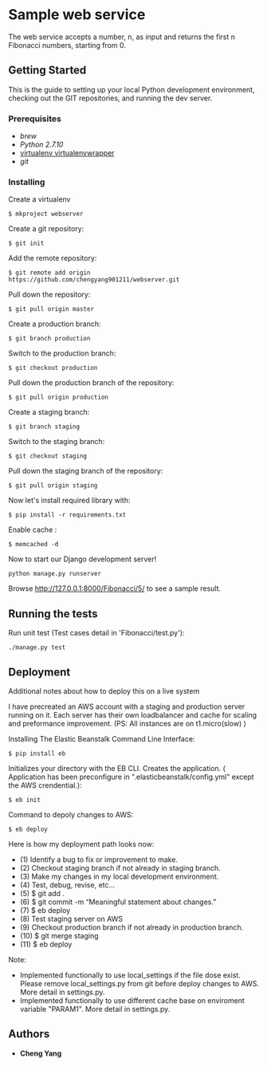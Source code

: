 # Sample web service

The web service accepts a number, n, as input and returns the first n Fibonacci numbers, starting from 0. 

## Getting Started

This is the guide to setting up your local Python development environment, checking out the GIT repositories, and running the dev server. 

### Prerequisites

* *brew*
* *Python 2.7.10*
* [virtualenv virtualenvwrapper](https://virtualenvwrapper.readthedocs.io/en/latest/install.html)
* *git*

### Installing

Create a virtualenv
```
$ mkproject webserver
```
Create a git repository: 
```
$ git init
```
Add the remote repository:
```
$ git remote add origin https://github.com/chengyang901211/webserver.git
```
Pull down the repository:
```
$ git pull origin master
```
Create a production branch: 
```
$ git branch production
```
Switch to the production branch: 
```
$ git checkout production
```
Pull down the production branch of the repository: 
```
$ git pull origin production
```
Create a staging branch: 
```
$ git branch staging
```
Switch to the staging branch: 
```
$ git checkout staging
```
Pull down the staging branch of the repository: 
```
$ git pull origin staging
```
Now let's install required library with: 
```
$ pip install -r requirements.txt
```
Enable cache :
```
$ memcached -d
```
Now to start our Django development server!
```
python manage.py runserver
``` 
Browse http://127.0.0.1:8000/Fibonacci/5/   to see a sample result.

## Running the tests

Run unit test (Test cases detail in 'Fibonacci/test.py'):

```
./manage.py test
```

## Deployment

Additional notes about how to deploy this on a live system

I have precreated an AWS account with a staging and production server running on it. Each server has their own loadbalancer and cache for scaling and preformance improvement. (PS: All instances are on t1.micro(slow) )

Installing The Elastic Beanstalk Command Line Interface:
```
$ pip install eb
```
Initializes your directory with the EB CLI. Creates the application.  ( Application has been preconfigure in ".elasticbeanstalk/config.yml" except the AWS crendential.):
```
$ eb init
```
Command to depoly changes to AWS:
```
$ eb deploy
```
Here is how my deployment path looks now:
*   (1) Identify a bug to fix or improvement to make.
*   (2) Checkout staging branch if not already in staging branch.
*   (3) Make my changes in my local development environment.
*   (4) Test, debug, revise, etc… 
*   (5) $ git add .
*   (6) $ git commit -m “Meaningful statement about changes.”
*   (7) $ eb deploy
*   (8) Test staging server on AWS
*   (9) Checkout production branch if not already in production branch.
*   (10) $ git merge staging
*   (11) $ eb deploy

Note:
* Implemented functionally to use local_settings if the file dose exist. Please remove local_settings.py from git before deploy changes to AWS. More detail in settings.py.
* Implemented functionally to use different cache base on enviroment variable "PARAM1". More detail in settings.py.
  

## Authors

* **Cheng Yang**
